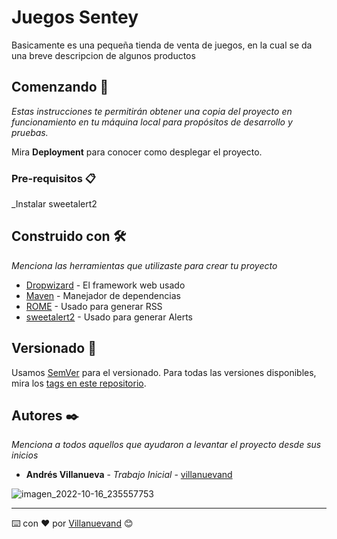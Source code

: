# Juegos Sentey

Basicamente es una pequeña tienda de venta de juegos, en la cual se da una breve descripcion de algunos productos

## Comenzando 🚀

_Estas instrucciones te permitirán obtener una copia del proyecto en funcionamiento en tu máquina local para propósitos de desarrollo y pruebas._

Mira **Deployment** para conocer como desplegar el proyecto.


### Pre-requisitos 📋

_Instalar sweetalert2

## Construido con 🛠️

_Menciona las herramientas que utilizaste para crear tu proyecto_

* [Dropwizard](http://www.dropwizard.io/1.0.2/docs/) - El framework web usado
* [Maven](https://maven.apache.org/) - Manejador de dependencias
* [ROME](https://rometools.github.io/rome/) - Usado para generar RSS
* [sweetalert2](https://sweetalert2.github.io/#declarative-templates) - Usado para generar Alerts

## Versionado 📌

Usamos [SemVer](http://semver.org/) para el versionado. Para todas las versiones disponibles, mira los [tags en este repositorio](https://github.com/tu/proyecto/tags).

## Autores ✒️

_Menciona a todos aquellos que ayudaron a levantar el proyecto desde sus inicios_

* **Andrés Villanueva** - *Trabajo Inicial* - [villanuevand](https://github.com/villanuevand)


![imagen_2022-10-16_235557753](https://user-images.githubusercontent.com/107259643/196079493-bc47a6a4-ba5d-45d2-9e02-a93f7c99c07b.png)


---
⌨️ con ❤️ por [Villanuevand](https://github.com/Villanuevand) 😊
